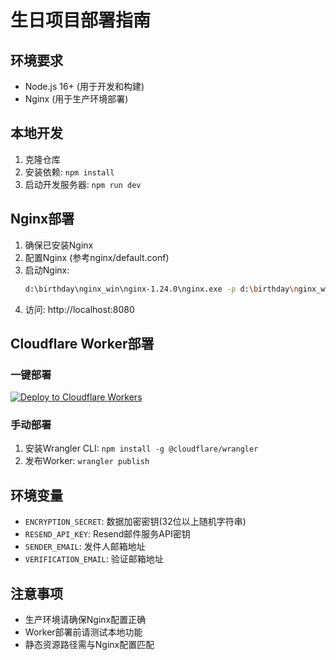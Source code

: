 # 生日项目部署指南

## 环境要求
- Node.js 16+ (用于开发和构建)
- Nginx (用于生产环境部署)

## 本地开发
1. 克隆仓库
2. 安装依赖: `npm install`
3. 启动开发服务器: `npm run dev`

## Nginx部署
1. 确保已安装Nginx
2. 配置Nginx (参考nginx/default.conf)
3. 启动Nginx:
   ```bash
   d:\birthday\nginx_win\nginx-1.24.0\nginx.exe -p d:\birthday\nginx_win\nginx-1.24.0
   ```
4. 访问: http://localhost:8080

## Cloudflare Worker部署

### 一键部署
[![Deploy to Cloudflare Workers](https://deploy.workers.cloudflare.com/button)](https://deploy.workers.cloudflare.com/?url=https://github.com/${GITHUB_REPOSITORY_OWNER}/happy-pxt/tree/main/cloudflare-worker/src)

### 手动部署
1. 安装Wrangler CLI: `npm install -g @cloudflare/wrangler`
2. 发布Worker: `wrangler publish`

## 环境变量
- `ENCRYPTION_SECRET`: 数据加密密钥(32位以上随机字符串)
- `RESEND_API_KEY`: Resend邮件服务API密钥
- `SENDER_EMAIL`: 发件人邮箱地址
- `VERIFICATION_EMAIL`: 验证邮箱地址

## 注意事项
- 生产环境请确保Nginx配置正确
- Worker部署前请测试本地功能
- 静态资源路径需与Nginx配置匹配